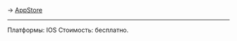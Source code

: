 -> [AppStore](https://apps.apple.com/ru/app/vpn-master-%D0%BD%D0%B5%D0%BE%D0%B3%D1%80%D0%B0%D0%BD%D0%B8%D1%87%D0%B5%D0%BD%D0%BD%D1%8B%D0%B9-%D0%BF%D1%80%D0%BE%D0%BA/id1025707485)

---

Платформы: IOS
Стоимость: бесплатно.